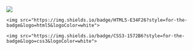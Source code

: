 
<!DOCTYPE html>
<html lang="pt-br">
<head>
    <meta charset="UTF-8">
    <meta name="viewport" content="width=device-width, initial-scale=1.0">
    <title>Document</title>
</head>
<body>
    <img src="https://img.shields.io/badge/JavaScript-323330?style=for-the-badge&logo=javascript&logoColor=F7DF1E">

    <img src="https://img.shields.io/badge/HTML5-E34F26?style=for-the-badge&logo=html5&logoColor=white">

    <img src="https://img.shields.io/badge/CSS3-1572B6?style=for-the-badge&logo=css3&logoColor=white">
</body>
</html>
